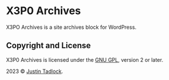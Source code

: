 # X3P0 Archives

X3PO Archives is a site archives block for WordPress.

## Copyright and License

X3P0 Archives is licensed under the [GNU GPL](http://www.gnu.org/licenses/old-licenses/gpl-2.0.html), version 2 or later.

2023 &copy; [Justin Tadlock](http://justintadlock.com).
